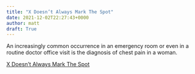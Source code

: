 ```yaml
---
title: "X Doesn’t Always Mark The Spot"
date: 2021-12-02T22:27:43+0000
author: matt
draft: True
---
```

An increasingly common occurrence in an emergency room or even in a routine doctor office visit is the diagnosis of chest pain in a woman. 
 

[ X Doesn’t Always Mark The Spot ]( https://brokerworldmag.com/x-doesnt-always-mark-the-spot/ )
